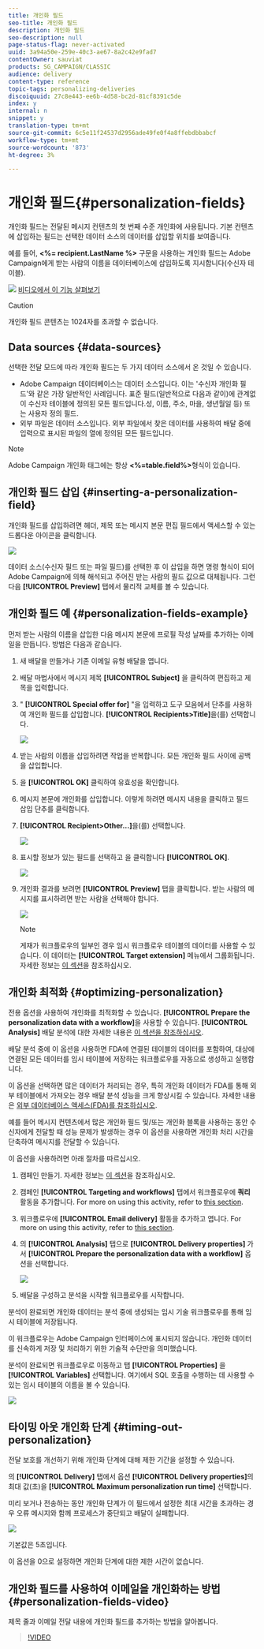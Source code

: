 ```yaml
---
title: 개인화 필드
seo-title: 개인화 필드
description: 개인화 필드
seo-description: null
page-status-flag: never-activated
uuid: 3a94a50e-259e-40c3-ae67-8a2c42e9fad7
contentOwner: sauviat
products: SG_CAMPAIGN/CLASSIC
audience: delivery
content-type: reference
topic-tags: personalizing-deliveries
discoiquuid: 27c8e443-ee6b-4d58-bc2d-81cf8391c5de
index: y
internal: n
snippet: y
translation-type: tm+mt
source-git-commit: 6c5e11f24537d2956ade49fe0f4a8ffebdbbabcf
workflow-type: tm+mt
source-wordcount: '873'
ht-degree: 3%

---
```



# 개인화 필드{#personalization-fields}

개인화 필드는 전달된 메시지 컨텐츠의 첫 번째 수준 개인화에 사용됩니다. 기본 컨텐츠에 삽입하는 필드는 선택한 데이터 소스의 데이터를 삽입할 위치를 보여줍니다.

예를 들어, **&lt;%= recipient.LastName %>** 구문을 사용하는 개인화 필드는 Adobe Campaign에게 받는 사람의 이름을 데이터베이스에 삽입하도록 지시합니다(수신자 테이블).

![](assets/do-not-localize/how-to-video.png) [비디오에서 이 기능 살펴보기](#personalization-fields-video)

>[!CAUTION]
>
>개인화 필드 콘텐츠는 1024자를 초과할 수 없습니다.

## Data sources {#data-sources}

선택한 전달 모드에 따라 개인화 필드는 두 가지 데이터 소스에서 온 것일 수 있습니다.

* Adobe Campaign 데이터베이스는 데이터 소스입니다. 이는 &#39;수신자 개인화 필드&#39;와 같은 가장 일반적인 사례입니다. 표준 필드(일반적으로 다음과 같이)에 관계없이 수신자 테이블에 정의된 모든 필드입니다.성, 이름, 주소, 마을, 생년월일 등) 또는 사용자 정의 필드.
* 외부 파일은 데이터 소스입니다. 외부 파일에서 찾은 데이터를 사용하여 배달 중에 입력으로 표시된 파일의 열에 정의된 모든 필드입니다.

>[!NOTE]
>
>Adobe Campaign 개인화 태그에는 항상 **&lt;%=table.field%>**&#x200B;형식이 있습니다.

## 개인화 필드 삽입 {#inserting-a-personalization-field}

개인화 필드를 삽입하려면 헤더, 제목 또는 메시지 본문 편집 필드에서 액세스할 수 있는 드롭다운 아이콘을 클릭합니다.

![](assets/s_ncs_user_add_custom_field.png)

데이터 소스(수신자 필드 또는 파일 필드)를 선택한 후 이 삽입을 하면 명령 형식이 되어 Adobe Campaign에 의해 해석되고 주어진 받는 사람의 필드 값으로 대체됩니다. 그런 다음 **[!UICONTROL Preview]** 탭에서 물리적 교체를 볼 수 있습니다.

## 개인화 필드 예 {#personalization-fields-example}

먼저 받는 사람의 이름을 삽입한 다음 메시지 본문에 프로필 작성 날짜를 추가하는 이메일을 만듭니다. 방법은 다음과 같습니다.

1. 새 배달을 만들거나 기존 이메일 유형 배달을 엽니다.
1. 배달 마법사에서 메시지 제목 **[!UICONTROL Subject]** 을 클릭하여 편집하고 제목을 입력합니다.
1. &quot; **[!UICONTROL Special offer for]** &quot;을 입력하고 도구 모음에서 단추를 사용하여 개인화 필드를 삽입합니다. **[!UICONTROL Recipients>Title]**&#x200B;을(를) 선택합니다.

   ![](assets/s_ncs_user_insert_custom_field.png)

1. 받는 사람의 이름을 삽입하려면 작업을 반복합니다. 모든 개인화 필드 사이에 공백을 삽입합니다.
1. 을 **[!UICONTROL OK]** 클릭하여 유효성을 확인합니다.
1. 메시지 본문에 개인화를 삽입합니다. 이렇게 하려면 메시지 내용을 클릭하고 필드 삽입 단추를 클릭합니다.
1. **[!UICONTROL Recipient>Other...]**&#x200B;을(를) 선택합니다.

   ![](assets/s_ncs_user_insert_custom_field_b.png)

1. 표시할 정보가 있는 필드를 선택하고 을 클릭합니다 **[!UICONTROL OK]**.

   ![](assets/s_ncs_user_insert_custom_field_c.png)

1. 개인화 결과를 보려면 **[!UICONTROL Preview]** 탭을 클릭합니다. 받는 사람의 메시지를 표시하려면 받는 사람을 선택해야 합니다.

   ![](assets/s_ncs_user_insert_custom_field_d.png)

   >[!NOTE]
   >
   >게재가 워크플로우의 일부인 경우 임시 워크플로우 테이블의 데이터를 사용할 수 있습니다. 이 데이터는 **[!UICONTROL Target extension]** 메뉴에서 그룹화됩니다. 자세한 정보는 [이 섹션](../../workflow/using/data-life-cycle.md#target-data)을 참조하십시오.

## 개인화 최적화 {#optimizing-personalization}

전용 옵션을 사용하여 개인화를 최적화할 수 있습니다. **[!UICONTROL Prepare the personalization data with a workflow]**&#x200B;을 사용할 수 있습니다. **[!UICONTROL Analysis]** 배달 분석에 대한 자세한 내용은 [이 섹션을 참조하십시오](../../delivery/using/steps-validating-the-delivery.md#analyzing-the-delivery).

배달 분석 중에 이 옵션을 사용하면 FDA에 연결된 테이블의 데이터를 포함하여, 대상에 연결된 모든 데이터를 임시 테이블에 저장하는 워크플로우를 자동으로 생성하고 실행합니다.

이 옵션을 선택하면 많은 데이터가 처리되는 경우, 특히 개인화 데이터가 FDA를 통해 외부 테이블에서 가져오는 경우 배달 분석 성능을 크게 향상시킬 수 있습니다. 자세한 내용은 [외부 데이터베이스 액세스(FDA)를 참조하십시오](../../platform/using/additional-options.md#optimizing-email-personalization-with-external-data).

예를 들어 메시지 컨텐츠에서 많은 개인화 필드 및/또는 개인화 블록을 사용하는 동안 수신자에게 전달할 때 성능 문제가 발생하는 경우 이 옵션을 사용하면 개인화 처리 시간을 단축하여 메시지를 전달할 수 있습니다.

이 옵션을 사용하려면 아래 절차를 따르십시오.

1. 캠페인 만들기. 자세한 정보는 [이 섹션](../../campaign/using/setting-up-marketing-campaigns.md#creating-a-campaign)을 참조하십시오.
1. 캠페인 **[!UICONTROL Targeting and workflows]** 탭에서 워크플로우에 **쿼리** 활동을 추가합니다. For more on using this activity, refer to [this section](../../workflow/using/query.md).
1. 워크플로우에 **[!UICONTROL Email delivery]** 활동을 추가하고 엽니다. For more on using this activity, refer to [this section](../../workflow/using/delivery.md).
1. 의 **[!UICONTROL Analysis]** 탭으로 **[!UICONTROL Delivery properties]** 가서 **[!UICONTROL Prepare the personalization data with a workflow]** 옵션을 선택합니다.

   ![](assets/perso_optimization.png)

1. 배달을 구성하고 분석을 시작할 워크플로우를 시작합니다.

분석이 완료되면 개인화 데이터는 분석 중에 생성되는 임시 기술 워크플로우를 통해 임시 테이블에 저장됩니다.

이 워크플로우는 Adobe Campaign 인터페이스에 표시되지 않습니다. 개인화 데이터를 신속하게 저장 및 처리하기 위한 기술적 수단만을 의미했습니다.

분석이 완료되면 워크플로우로 이동하고 탭 **[!UICONTROL Properties]** 을 **[!UICONTROL Variables]** 선택합니다. 여기에서 SQL 호출을 수행하는 데 사용할 수 있는 임시 테이블의 이름을 볼 수 있습니다.

![](assets/perso_optimization_temp_table.png)

## 타이밍 아웃 개인화 단계 {#timing-out-personalization}

전달 보호를 개선하기 위해 개인화 단계에 대해 제한 기간을 설정할 수 있습니다.

의 **[!UICONTROL Delivery]** 탭에서 옵션 **[!UICONTROL Delivery properties]**&#x200B;의 최대 값(초)을 **[!UICONTROL Maximum personalization run time]** 선택합니다.

미리 보거나 전송하는 동안 개인화 단계가 이 필드에서 설정한 최대 시간을 초과하는 경우 오류 메시지와 함께 프로세스가 중단되고 배달이 실패합니다.

![](assets/perso_time-out.png)

기본값은 5초입니다.

이 옵션을 0으로 설정하면 개인화 단계에 대한 제한 시간이 없습니다.

## 개인화 필드를 사용하여 이메일을 개인화하는 방법 {#personalization-fields-video}

제목 줄과 이메일 전달 내용에 개인화 필드를 추가하는 방법을 알아봅니다.

>[!VIDEO](https://video.tv.adobe.com/v/24925?quality=12)
